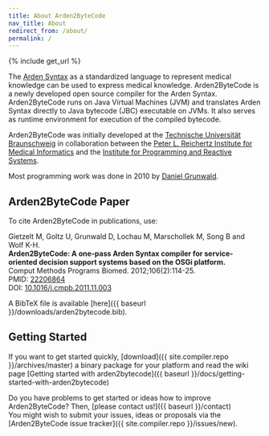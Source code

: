 ```yaml
---
title: About Arden2ByteCode
nav_title: About
redirect_from: /about/
permalink: /
---
```

{% include get_url %}

The [Arden Syntax](https://en.wikipedia.org/wiki/Arden_syntax) as a standardized language to represent medical knowledge can be used to express medical knowledge.
Arden2ByteCode is a newly developed open source compiler for the Arden Syntax. Arden2ByteCode runs on Java Virtual Machines (JVM) and translates Arden Syntax directly to Java bytecode (JBC) executable on JVMs. It also serves as runtime environment for execution of the compiled bytecode.

Arden2ByteCode was initially developed at the [Technische Universität Braunschweig](https://www.tu-braunschweig.de/) in collaboration between the [Peter L. Reichertz Institute for Medical Informatics](https://plri.de/en/forschung/projekte/arden2bytecode) and the [Institute for Programming and Reactive Systems](https://www.ips.cs.tu-bs.de/).

Most programming work was done in 2010 by [Daniel Grunwald](https://github.com/dgrunwald).

## Arden2ByteCode Paper

To cite Arden2ByteCode in publications, use:

Gietzelt M, Goltz U, Grunwald D, Lochau M, Marschollek M, Song B and Wolf K-H.  
**Arden2ByteCode: A one-pass Arden Syntax compiler for service-oriented decision support systems based on the OSGi platform.**  
Comput Methods Programs Biomed. 2012;106(2):114-25.  
PMID: [22206864](https://www.ncbi.nlm.nih.gov/pubmed/22206864)  
DOI: [10.1016/j.cmpb.2011.11.003](https://dx.doi.org/10.1016/j.cmpb.2011.11.003)

A BibTeX file is available [here]({{ baseurl }}/downloads/arden2bytecode.bib).

## Getting Started
If you want to get started quickly, [download]({{ site.compiler.repo }}/archives/master) a binary package for your platform and read the wiki page [Getting started with arden2bytecode]({{ baseurl }}/docs/getting-started-with-arden2bytecode)

Do you have problems to get started or ideas how to improve Arden2ByteCode? Then, [please contact us!]({{ baseurl }}/contact)  
You might wish to submit your issues, ideas or proposals via the [Arden2ByteCode issue tracker]({{ site.compiler.repo }}/issues/new).
